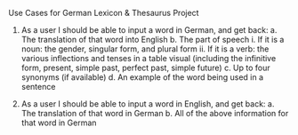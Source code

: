 Use Cases for German Lexicon & Thesaurus Project

1. As a user I should be able to input a word in German, and get back:
a. The translation of that word into English
b. The part of speech
i. If it is a noun: the gender, singular form, and plural form
ii. If it is a verb: the various inflections and tenses in a table visual (including
the infinitive form, present, simple past, perfect past, simple future)
c. Up to four synonyms (if available)
d. An example of the word being used in a sentence

2. As a user I should be able to input a word in English, and get back:
a. The translation of that word in German
b. All of the above information for that word in German